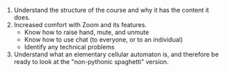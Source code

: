 1. Understand the structure of the course and why it has the content it does.
2. Increased comfort with Zoom and its features.
    * Know how to raise hand, mute, and unmute
    * Know how to use chat (to everyone, or to an individual)
    * Identify any technical problems
3. Understand what an elementary cellular automaton is, and therefore be ready to look at the "non-pythonic spaghetti" version.